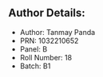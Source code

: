 ## Author Details:

- Author: Tanmay Panda
- PRN: 1032210652
- Panel: B
- Roll Number: 18
- Batch: B1
